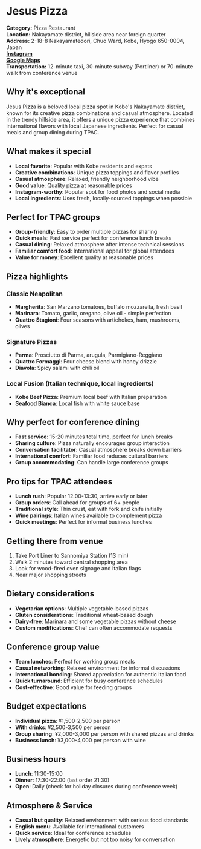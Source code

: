 # Jesus Pizza

**Category:** Pizza Restaurant  
**Location:** Nakayamate district, hillside area near foreign quarter  
**Address:** 2-18-8 Nakayamatedori, Chuo Ward, Kobe, Hyogo 650-0004, Japan  
**[Instagram](https://instagram.com/jesuspizzakobe)**  
**[Google Maps](https://maps.app.goo.gl/2JapHiMLNvZaF4Ks9)**  
**Transportation:** 12-minute taxi, 30-minute subway (Portliner) or 70-minute walk from conference venue  

## Why it's exceptional

Jesus Pizza is a beloved local pizza spot in Kobe's Nakayamate district, known for its creative pizza combinations and casual atmosphere. Located in the trendy hillside area, it offers a unique pizza experience that combines international flavors with local Japanese ingredients. Perfect for casual meals and group dining during TPAC.

## What makes it special

- **Local favorite**: Popular with Kobe residents and expats
- **Creative combinations**: Unique pizza toppings and flavor profiles
- **Casual atmosphere**: Relaxed, friendly neighborhood vibe
- **Good value**: Quality pizza at reasonable prices
- **Instagram-worthy**: Popular spot for food photos and social media
- **Local ingredients**: Uses fresh, locally-sourced toppings when possible

## Perfect for TPAC groups

- **Group-friendly**: Easy to order multiple pizzas for sharing
- **Quick meals**: Fast service perfect for conference lunch breaks
- **Casual dining**: Relaxed atmosphere after intense technical sessions
- **Familiar comfort food**: International appeal for global attendees
- **Value for money**: Excellent quality at reasonable prices

## Pizza highlights

### Classic Neapolitan
- **Margherita**: San Marzano tomatoes, buffalo mozzarella, fresh basil
- **Marinara**: Tomato, garlic, oregano, olive oil - simple perfection
- **Quattro Stagioni**: Four seasons with artichokes, ham, mushrooms, olives

### Signature Pizzas
- **Parma**: Prosciutto di Parma, arugula, Parmigiano-Reggiano
- **Quattro Formaggi**: Four cheese blend with honey drizzle
- **Diavola**: Spicy salami with chili oil

### Local Fusion (Italian technique, local ingredients)
- **Kobe Beef Pizza**: Premium local beef with Italian preparation
- **Seafood Bianca**: Local fish with white sauce base

## Why perfect for conference dining

- **Fast service**: 15-20 minutes total time, perfect for lunch breaks
- **Sharing culture**: Pizza naturally encourages group interaction
- **Conversation facilitator**: Casual atmosphere breaks down barriers
- **International comfort**: Familiar food reduces cultural barriers
- **Group accommodating**: Can handle large conference groups

## Pro tips for TPAC attendees

- **Lunch rush**: Popular 12:00-13:30, arrive early or later
- **Group orders**: Call ahead for groups of 6+ people
- **Traditional style**: Thin crust, eat with fork and knife initially
- **Wine pairings**: Italian wines available to complement pizza
- **Quick meetings**: Perfect for informal business lunches

## Getting there from venue

1. Take Port Liner to Sannomiya Station (13 min)
2. Walk 2 minutes toward central shopping area
3. Look for wood-fired oven signage and Italian flags
4. Near major shopping streets

## Dietary considerations

- **Vegetarian options**: Multiple vegetable-based pizzas
- **Gluten considerations**: Traditional wheat-based dough
- **Dairy-free**: Marinara and some vegetable pizzas without cheese
- **Custom modifications**: Chef can often accommodate requests

## Conference group value

- **Team lunches**: Perfect for working group meals
- **Casual networking**: Relaxed environment for informal discussions
- **International bonding**: Shared appreciation for authentic Italian food
- **Quick turnaround**: Efficient for busy conference schedules
- **Cost-effective**: Good value for feeding groups

## Budget expectations

- **Individual pizza**: ¥1,500-2,500 per person
- **With drinks**: ¥2,500-3,500 per person
- **Group sharing**: ¥2,000-3,000 per person with shared pizzas and drinks
- **Business lunch**: ¥3,000-4,000 per person with wine

## Business hours

- **Lunch**: 11:30-15:00
- **Dinner**: 17:30-22:00 (last order 21:30)
- **Open**: Daily (check for holiday closures during conference week)

## Atmosphere & Service

- **Casual but quality**: Relaxed environment with serious food standards
- **English menu**: Available for international customers
- **Quick service**: Ideal for conference schedules
- **Lively atmosphere**: Energetic but not too noisy for conversation
